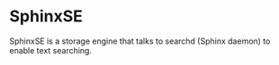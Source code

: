 # SphinxSE

SphinxSE is a storage engine that talks to searchd (Sphinx daemon) to enable text searching.
